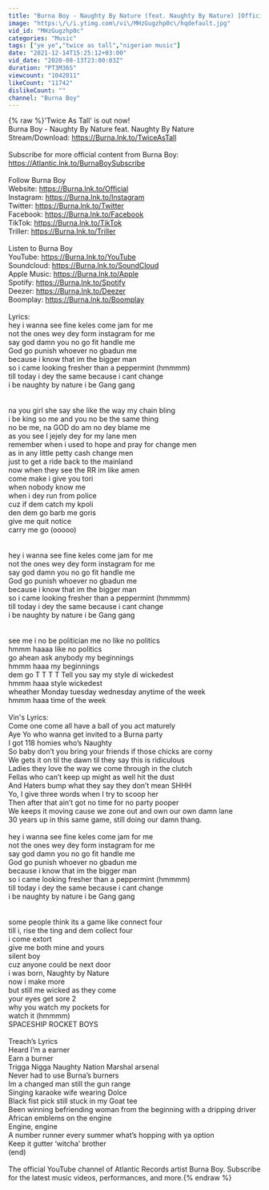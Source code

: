 ```yaml
---
title: "Burna Boy - Naughty By Nature (feat. Naughty By Nature) [Official Audio]"
image: "https:\/\/i.ytimg.com\/vi\/MHzGugzhp0c\/hqdefault.jpg"
vid_id: "MHzGugzhp0c"
categories: "Music"
tags: ["ye ye","twice as tall","nigerian music"]
date: "2021-12-14T15:25:12+03:00"
vid_date: "2020-08-13T23:00:03Z"
duration: "PT3M36S"
viewcount: "1042011"
likeCount: "11742"
dislikeCount: ""
channel: "Burna Boy"
---
```

{% raw %}'Twice As Tall' is out now!<br />Burna Boy - Naughty By Nature feat. Naughty By Nature<br />Stream/Download: <a rel="nofollow" target="blank" href="https://Burna.lnk.to/TwiceAsTall">https://Burna.lnk.to/TwiceAsTall</a><br /><br />Subscribe for more official content from Burna Boy: <a rel="nofollow" target="blank" href="https://Atlantic.lnk.to/BurnaBoySubscribe">https://Atlantic.lnk.to/BurnaBoySubscribe</a><br /><br />Follow Burna Boy<br />Website: <a rel="nofollow" target="blank" href="https://Burna.lnk.to/Official">https://Burna.lnk.to/Official</a><br />Instagram: <a rel="nofollow" target="blank" href="https://Burna.lnk.to/Instagram">https://Burna.lnk.to/Instagram</a><br />Twitter: <a rel="nofollow" target="blank" href="https://Burna.lnk.to/Twitter">https://Burna.lnk.to/Twitter</a><br />Facebook: <a rel="nofollow" target="blank" href="https://Burna.lnk.to/Facebook">https://Burna.lnk.to/Facebook</a> <br />TikTok: <a rel="nofollow" target="blank" href="https://Burna.lnk.to/TikTok">https://Burna.lnk.to/TikTok</a> <br />Triller: <a rel="nofollow" target="blank" href="https://Burna.lnk.to/Triller">https://Burna.lnk.to/Triller</a><br /><br />Listen to Burna Boy<br />YouTube: <a rel="nofollow" target="blank" href="https://Burna.lnk.to/YouTube">https://Burna.lnk.to/YouTube</a><br />Soundcloud: <a rel="nofollow" target="blank" href="https://Burna.lnk.to/SoundCloud">https://Burna.lnk.to/SoundCloud</a><br />Apple Music: <a rel="nofollow" target="blank" href="https://Burna.lnk.to/Apple">https://Burna.lnk.to/Apple</a><br />Spotify: <a rel="nofollow" target="blank" href="https://Burna.lnk.to/Spotify">https://Burna.lnk.to/Spotify</a><br />Deezer: <a rel="nofollow" target="blank" href="https://Burna.lnk.to/Deezer">https://Burna.lnk.to/Deezer</a><br />Boomplay: <a rel="nofollow" target="blank" href="https://Burna.lnk.to/Boomplay">https://Burna.lnk.to/Boomplay</a><br /><br />Lyrics:<br />hey i wanna see fine keles come jam for me <br />not the ones wey dey form instagram for me <br />say god damn you no go fit handle me <br />God go punish whoever no gbadun me <br />because i know that im the bigger man <br />so i came looking fresher than a peppermint (hmmmm) <br />till today i dey the same because i cant change <br />i be naughty by nature i be Gang gang <br /><br /><br />na you girl she say she like the way my chain bling <br />i be king so me and you no be the same thing <br />no be me, na GOD do am no dey blame me <br />as you see I jejely dey for my lane men <br />remember when i used to hope and pray for change men <br />as in any little petty cash change men <br />just to get a ride back to the mainland <br />now when they see the RR im like amen <br />come make i give you tori <br />when nobody know me <br />when i dey run from police <br />cuz if dem catch my kpoli <br />den dem go barb me goris <br />give me quit notice <br />carry me go (ooooo)<br /><br /><br />hey i wanna see fine keles come jam for me <br />not the ones wey dey form instagram for me <br />say god damn you no go fit handle me <br />God go punish whoever no gbadun me <br />because i know that im the bigger man <br />so i came looking fresher than a peppermint (hmmmm) <br />till today i dey the same because i cant change <br />i be naughty by nature i be Gang gang <br /><br /><br />see me i no be politician me no like no politics <br />hmmm haaaa like no politics <br />go ahean ask anybody my beginnings <br />hmmm haaa my beginnings <br />dem go T T T T Tell you say my style di wickedest <br />hmmm haaa style wickedest <br />wheather Monday tuesday wednesday anytime of the week <br />hmmm haaa time of the week <br /><br />Vin's Lyrics:<br />Come one come all have a ball of you act maturely<br />Aye Yo who wanna get invited to a Burna party<br />I got 118 homies who’s Naughty<br />So baby don’t you bring your friends if those chicks are corny<br />We gets it on til the dawn til they say this is ridiculous<br />Ladies they love the way we come through in the clutch<br />Fellas who can’t keep up might as well hit the dust<br />And Haters bump what they say they don’t mean SHHH<br />Yo, I give three words when I try to scoop her<br />Then after that ain’t got no time for no party pooper<br />We keeps it moving cause  we zone out and own our own damn lane<br />30 years up in this same game, still doing our damn thang.<br /><br />hey i wanna see fine keles come jam for me <br />not the ones wey dey form instagram for me <br />say god damn you no go fit handle me <br />God go punish whoever no gbadun me <br />because i know that im the bigger man <br />so i came looking fresher than a peppermint (hmmmm) <br />till today i dey the same because i cant change <br />i be naughty by nature i be Gang gang <br /><br /><br />some people think its a game like connect four <br />till i, rise the ting and dem collect four <br />i come extort <br />give me both mine and yours <br />silent boy<br />cuz anyone could be next door <br />i was born, Naughty by Nature <br />now i make more <br />but still me wicked as they come <br />your eyes get sore 2<br />why you watch my pockets for <br />watch it (hmmmm) <br />SPACESHIP ROCKET BOYS <br /><br />Treach’s Lyrics <br />Heard I’m a earner<br />Earn a burner<br />Trigga Nigga Naughty Nation Marshal arsenal<br />Never had to use Burna’s burners<br />Im a changed man still the gun range<br />Singing karaoke wife wearing Dolce <br />Black fist pick still stuck in my Goat tee<br />Been winning befriending woman from the beginning with a dripping driver African emblems on the engine<br />Engine, engine <br />A number runner every summer what’s hopping with ya option <br />Keep it gutter ‘witcha’ brother <br />(end)<br /><br />The official YouTube channel of Atlantic Records artist Burna Boy. Subscribe for the latest music videos, performances, and more.{% endraw %}
